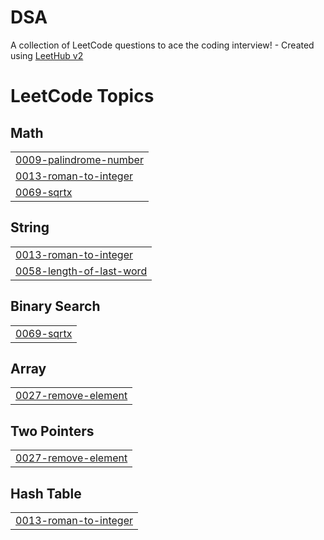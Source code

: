 # DSA
A collection of LeetCode questions to ace the coding interview! - Created using [LeetHub v2](https://github.com/arunbhardwaj/LeetHub-2.0)

<!---LeetCode Topics Start-->
# LeetCode Topics
## Math
|  |
| ------- |
| [0009-palindrome-number](https://github.com/manobhi12/DSA/tree/master/0009-palindrome-number) |
| [0013-roman-to-integer](https://github.com/manobhi12/DSA/tree/master/0013-roman-to-integer) |
| [0069-sqrtx](https://github.com/manobhi12/DSA/tree/master/0069-sqrtx) |
## String
|  |
| ------- |
| [0013-roman-to-integer](https://github.com/manobhi12/DSA/tree/master/0013-roman-to-integer) |
| [0058-length-of-last-word](https://github.com/manobhi12/DSA/tree/master/0058-length-of-last-word) |
## Binary Search
|  |
| ------- |
| [0069-sqrtx](https://github.com/manobhi12/DSA/tree/master/0069-sqrtx) |
## Array
|  |
| ------- |
| [0027-remove-element](https://github.com/manobhi12/DSA/tree/master/0027-remove-element) |
## Two Pointers
|  |
| ------- |
| [0027-remove-element](https://github.com/manobhi12/DSA/tree/master/0027-remove-element) |
## Hash Table
|  |
| ------- |
| [0013-roman-to-integer](https://github.com/manobhi12/DSA/tree/master/0013-roman-to-integer) |
<!---LeetCode Topics End-->